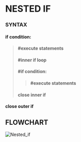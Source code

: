 # NESTED IF
### SYNTAX
#### if condition:
> #### #execute statements
> #### #inner if loop
> #### #if condition:
> > #### #execute statements
> #### close inner if
#### close outer if


## FLOWCHART

![Nested_if](https://user-images.githubusercontent.com/99674505/205536441-30eedcde-6049-4c7d-9df8-2b00e3902623.jpg)

